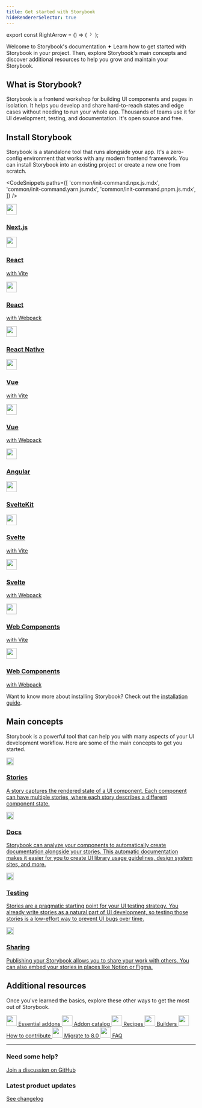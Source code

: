 ```yaml
---
title: Get started with Storybook
hideRendererSelector: true
---
```


<!-- prettier-ignore-start -->

export const RightArrow = () => (
  <svg width="14" height="14" viewBox="0 0 14 14" fill="none" xmlns="http://www.w3.org/2000/svg"><path fill-rule="evenodd" clip-rule="evenodd" d="M4.896 10.146a.5.5 0 00.708.708l3.5-3.5a.5.5 0 000-.708l-3.5-3.5a.5.5 0 10-.708.708L8.043 7l-3.147 3.146z" fill="currentColor"></path></svg>
);

<!-- prettier-ignore-end -->

Welcome to Storybook's documentation ✦ Learn how to get started with Storybook in your project. Then, explore Storybook's main concepts and discover additional resources to help you grow and maintain your Storybook.

## What is Storybook?

Storybook is a frontend workshop for building UI components and pages in isolation. It helps you develop and share hard-to-reach states and edge cases without needing to run your whole app. Thousands of teams use it for UI development, testing, and documentation. It's open source and free.

## Install Storybook

Storybook is a standalone tool that runs alongside your app. It's a zero-config environment that works with any modern frontend framework. You can install Storybook into an existing project or create a new one from scratch.

<!-- prettier-ignore-start -->

<CodeSnippets
  paths={[
   'common/init-command.npx.js.mdx',
   'common/init-command.yarn.js.mdx',
   'common/init-command.pnpm.js.mdx',
  ]}
/>

<!-- prettier-ignore-end -->

<div class="sb-grid three-up">
  <a href="./nextjs/?renderer=react" class="framework card">
    <img src="/images/logos/renderers/logo-nextjs.svg" width="28" height="28" alt="" class="img" />
    <h3>Next.js</h3>
  </a>
  <a href="./react-vite/?renderer=react" class="framework card">
    <img src="/images/logos/renderers/logo-react.svg" width="28" height="28" alt="" class="img" />
    <div>
      <h3>React</h3>
      <p>with Vite</p>
    </div>
  </a>
  <a href="./react-webpack5/?renderer=react" class="framework card">
    <img src="/images/logos/renderers/logo-react.svg" width="28" height="28" alt="" class="img" />
    <div>
      <h3>React</h3>
      <p>with Webpack</p>
    </div>
  </a>
  <a href="https://github.com/storybookjs/react-native" target="_blank" class="framework card">
    <img src="/images/logos/renderers/logo-react.svg" width="28" height="28" alt="" class="img" />
    <h3>React Native</h3>
  </a>
  <a href="./vue3-vite/?renderer=vue" class="framework card">
    <img src="/images/logos/renderers/logo-vue.svg" width="28" height="28" alt="" class="img" />
    <div>
      <h3>Vue</h3>
      <p>with Vite</p>
    </div>
  </a>
  <a href="./vue3-webpack5/?renderer=vue" class="framework card">
    <img src="/images/logos/renderers/logo-vue.svg" width="28" height="28" alt="" class="img" />
    <div>
      <h3>Vue</h3>
      <p>with Webpack</p>
    </div>
  </a>
  <a href="./angular/?renderer=angular" class="framework card">
    <img src="/images/logos/renderers/logo-angular.svg" width="28" height="28" alt="" class="img" />
    <h3>Angular</h3>
  </a>
  <a href="./sveltekit/?renderer=svelte" class="framework card">
    <img src="/images/logos/renderers/logo-svelte.svg" width="28" height="28" alt="" class="img" />
    <h3>SvelteKit</h3>
  </a>
  <a href="./svelte-vite/?renderer=svelte" class="framework card">
    <img src="/images/logos/renderers/logo-svelte.svg" width="28" height="28" alt="" class="img" />
    <div>
      <h3>Svelte</h3>
      <p>with Vite</p>
    </div>
  </a>
  <a href="./svelte-webpack5/?renderer=svelte" class="framework card">
    <img src="/images/logos/renderers/logo-svelte.svg" width="28" height="28" alt="" class="img" />
    <div>
      <h3>Svelte</h3>
      <p>with Webpack</p>
    </div>
  </a>
  <a href="./web-components-vite/?renderer=web-components" class="framework card">
    <img src="/images/logos/renderers/logo-web-components.svg" width="28" height="28" alt="" class="img" />
    <div>
      <h3>Web Components</h3>
      <p>with Vite</p>
    </div>
  </a>
  <a href="./web-components-webpack5/?renderer=web-components" class="framework card">
    <img src="/images/logos/renderers/logo-web-components.svg" width="28" height="28" alt="" class="img" />
    <div>
      <h3>Web Components</h3>
      <p>with Webpack</p>
    </div>
  </a>
</div>

Want to know more about installing Storybook? Check out the [installation guide](./install.md).

## Main concepts

Storybook is a powerful tool that can help you with many aspects of your UI development workflow. Here are some of the main concepts to get you started.

<div class="sb-grid two-up">
  <a href="../writing-stories/index.md" class="card card-large concept">
    <img src="/images/icons/icon-story.svg" alt="" width="20" height="20" class="img" />
    <h3>Stories</h3>
    <p>A story captures the rendered state of a UI component. Each component can have multiple stories, where each story describes a different component state.</p>
  </a>
  <a href="../writing-docs/index.md" class="card card-large concept">
    <img src="/images/icons/icon-docs.svg" alt="" width="20" height="20" class="img" />
    <h3>Docs</h3>
    <p>Storybook can analyze your components to automatically create documentation alongside your stories. This automatic documentation makes it easier for you to create UI library usage guidelines, design system sites, and more.</p>
  </a>
  <a href="../writing-tests/index.md" class="card card-large concept">
    <img src="/images/icons/icon-testing.svg" alt="" width="20" height="20" class="img" />
    <h3>Testing</h3>
    <p>Stories are a pragmatic starting point for your UI testing strategy. You already write stories as a natural part of UI development, so testing those stories is a low-effort way to prevent UI bugs over time.</p>
  </a>
  <a href="../sharing/index.md" class="card card-large concept">
    <img src="/images/icons/icon-sharing.svg" alt="" width="20" height="20" class="img" />
    <h3>Sharing</h3>
    <p>Publishing your Storybook allows you to share your work with others. You can also embed your stories in places like Notion or Figma.</p>
  </a>
</div>

## Additional resources

Once you've learned the basics, explore these other ways to get the most out of Storybook.

<div class="sb-grid three-up">
  <a href="../essentials/index.md" class="resource">
    <img src="/images/icons/icon-more.svg" width="28" height="28" alt="" class="img" />
    Essential addons
  </a>
  <a href="https://storybook.js.org/integrations/" class="resource">
    <img src="/images/icons/icon-more.svg" width="28" height="28" alt="" class="img" />
    Addon catalog
  </a>
  <a href="https://storybook.js.org/integrations/" class="resource">
    <img src="/images/icons/icon-more.svg" width="28" height="28" alt="" class="img" />
    Recipes
  </a>
  <a href="../builders/index.md" class="resource">
    <img src="/images/icons/icon-more.svg" width="28" height="28" alt="" class="img" />
    Builders
  </a>
  <a href="../contribute/index.md" class="resource">
    <img src="/images/icons/icon-more.svg" width="28" height="28" alt="" class="img" />
    How to contribute
  </a>
  <a href="../migration-guide/index.md" class="resource">
    <img src="/images/icons/icon-more.svg" width="28" height="28" alt="" class="img" />
    Migrate to 8.0
  </a>
  <a href="../faq.md" class="resource">
    <img src="/images/icons/icon-more.svg" width="28" height="28" alt="" class="img" />
    FAQ
  </a>
</div>

---

<div class="sb-grid two-up">
  <div class="help">
    <h3>Need some help?</h3>
    <a href="https://github.com/storybookjs/storybook/discussions/categories/help">Join a discussion on GitHub<RightArrow /></a>
  </div>
  <div class="help">
    <h3>Latest product updates</h3>
    <a href="https://storybook.js.org/releases/">See changelog<RightArrow /></a>
  </div>
</div>

<style>
  {`
    .sb-grid {
      display: grid;
      gap: 16px;
    }

    .sb-grid.two-up {
      grid-template-columns: repeat(1, 1fr);
    }

    .sb-grid.three-up {
      grid-template-columns: repeat(1, 1fr);
    }

    @media (min-width: 440px) {
      .sb-grid.two-up {
        grid-template-columns: repeat(2, 1fr);
      }

      .sb-grid.three-up {
        grid-template-columns: repeat(2, 1fr);
      }
    }

    @media (min-width: 1280px) {
      .sb-grid.three-up {
        grid-template-columns: repeat(3, 1fr);
      }
    }

    a.sb-grid-item.sb-grid-item.sb-grid-item {
      color: inherit;
      text-decoration: none;
    }

    .card {
      border-radius: 6px;
      border: 1px solid #D9E8F2;
      padding: 12px;
      transition: border-color 0.2s ease;
      color: inherit;
      text-decoration: none;
    }

    .card:hover {
      border-color: #B2C3CD;
    }

    .card h3 {
      font-size: 16px;
      font-weight: 600;
      line-height: 28px;
      margin: 0;
      color: #000;
      text-decoration: none;
    }

    .card p {
      font-size: 14px;
      line-height: 24px;
      margin: 0;
      color: #454E54;
      text-decoration: none;
    }

    .card.card-large {
      padding: 24px 28px;
    }

    .card.card-large h3 {
      font-size: 18px;
      font-weight: 700;
    }
    
    .framework {
      display: flex !important;
      flex-direction: row;
      align-items: center;
      height: 80px;
      gap: 12px;
      padding-left: 20px;
    }

    .framework h3 {
      line-height: 18px;
    }

    .concept {
      display: grid !important;
      grid-template-columns: auto 1fr;
      grid-template-rows: auto 1fr;
      gap: 12px;
      row-gap: 12px;
    }

    .concept .img {
      align-self: baseline;
      margin-top: 4px;
    }

    .concept p {
      grid-column: span 2;
    }

    .resource {
      display: flex !important;
      align-items: center;
      gap: 8px;
    }

    .help {
      margin-bottom: 24px;
    }

    .help h3 {
      margin-top: 0;
    }

    .help a {
      display: flex !important;
      align-items: center;
      gap: 4px;
    }
  `}
</style>
